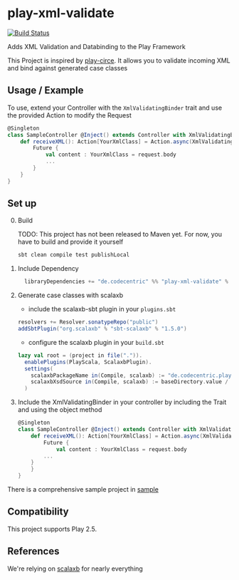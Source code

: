# play-xml-validate

[![Build Status](https://travis-ci.org/christianuhlcc/play-xml-validate.svg?branch=master)](https://travis-ci.org/christianuhlcc/play-xml-validate)

Adds XML Validation and Databinding to the Play Framework

This Project is inspired by [play-circe](https://github.com/jilen/play-circe). It allows you to validate incoming XML and bind against generated case classes 

## Usage / Example


To use, extend your Controller with the `XmlValidatingBinder` trait and use the provided Action to modify the Request

```scala
@Singleton
class SampleController @Inject() extends Controller with XmlValidatingBinder {
	def receiveXML(): Action[YourXmlClass] = Action.async(XmlValidatingBinder.bindXml[YourXmlClass]()) { request =>
		Future { 
			val content : YourXmlClass = request.body
    		...
     	}
  	}
}
```
## Set up

0. Build

	TODO: This project has not been released to Maven yet. For now, you have to build and provide it yourself
	```scala
	sbt clean compile test publishLocal
	```

1. Include Dependency

	```scala
	  libraryDependencies += "de.codecentric" %% "play-xml-validate" % "0.0.1-SNAPSHOT",
	```

2. Generate case classes with scalaxb

	- include the scalaxb-sbt plugin in your `plugins.sbt`

	```scala
	resolvers += Resolver.sonatypeRepo("public")
	addSbtPlugin("org.scalaxb" % "sbt-scalaxb" % "1.5.0")
	```

	- configure the scalaxb plugin in your `build.sbt`

	```scala
	lazy val root = (project in file(".")).
	  enablePlugins(PlayScala, ScalaxbPlugin).
	  settings(
	    scalaxbPackageName in(Compile, scalaxb) := "de.codecentric.play.xml.validate.sample",
	    scalaxbXsdSource in(Compile, scalaxb) := baseDirectory.value / "conf" / "xsd"
	  )

	```

3. Include the XmlValidatingBinder in your controller by including the Trait and using the object method

	```scala
	@Singleton
	class SampleController @Inject() extends Controller with XmlValidatingBinder {
		def receiveXML(): Action[YourXmlClass] = Action.async(XmlValidatingBinder.bindXml[YourXmlClass]()) { request =>
			Future { 
				val content : YourXmlClass = request.body
			...
		}
		}
	}
	```

There is a comprehensive sample project in [sample](/sample)

## Compatibility

This project supports Play 2.5.

## References
We're relying on [scalaxb](http://scalaxb.org) for nearly everything
